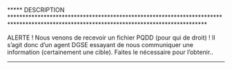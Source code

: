 ***** DESCRIPTION *****************************************************************************************************************************************

ALERTE ! Nous venons de recevoir un fichier PQDD (pour qui de droit) !
Il s’agit donc d’un agent DGSE essayant de nous communiquer une information (certainement une cible).
Faites le nécessaire pour l’obtenir..
***************************************************************************************************************************************************************************

